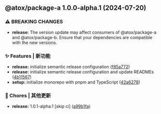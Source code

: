 ## @atox/package-a 1.0.0-alpha.1 (2024-07-20)


### ⚠ BREAKING CHANGES

* **release:** The version update may affect consumers of @atox/package-a
and @atox/package-b. Ensure that your dependencies are compatible with the
new versions.

### ✨ Features | 新功能

* **release:** initialize semantic release configuration ([f85a772](https://github.com/Wang-Zed/template-monorepo/commit/f85a77281cb2019fd830087e1a7ee25f36b1f175))
* **release:** initialize semantic release configuration and update READMEs ([4b11567](https://github.com/Wang-Zed/template-monorepo/commit/4b11567205a524db23fc4b1e6584e2aa5f0a02ce))
* **setup:** initialize monorepo with pnpm and TypeScript ([42a6278](https://github.com/Wang-Zed/template-monorepo/commit/42a6278da0bb588556bc7acbb489c10c0ab72524))


### 🔧 Chores | 其他更新

* **release:** 1.0.1-alpha.1 [skip ci] ([a99b1fa](https://github.com/Wang-Zed/template-monorepo/commit/a99b1fa84abdef71de72882407f64c588f2cd855))
